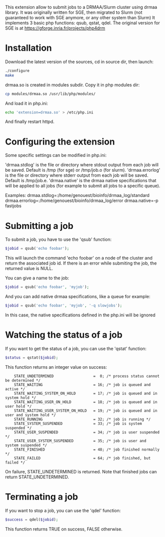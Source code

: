 This extension allow to submit jobs to a DRMAA/Slurm cluster using drmaa library.
It was originally written for SGE, then migrated to Slurm (not guaranteed to work with SGE anymore, or any other system than Slurm)
It implements 3 basic php functions: qsub, qstat, qdel.
The original version for SGE is at https://gforge.inria.fr/projects/php4drm

# Installation

Download the latest version of the sources, cd in source dir, then launch:

```bash
./configure
make
```

drmaa.so is created in modules subdir. Copy it in php modules dir:

```bash
cp modules/drmaa.so /usr/lib/php/modules/
```

And load it in php.ini:

```bash
echo 'extension=drmaa.so' > /etc/php.ini
```

And finally restart httpd.


# Configuring the extension

Some specific settings can be modified in php.ini:

'drmaa.stdlog' is the file or directory where stdout output from each job will be saved. Default is /tmp (for sge) or /tmp/job.o<jobid> (for slurm).
'drmaa.errorlog' is the file or directory where stderr output from each job will be saved. Default is /tmp/job.e<jobid>.
'drmaa.native' is the drmaa native specifications that will be applied to all jobs (for example to submit all jobs to a specific queue).

Examples:
drmaa.stdlog=:/home/genouest/bioinfo/drmaa_log/standard
drmaa.errorlog=:/home/genouest/bioinfo/drmaa_log/error
drmaa.native=-p fastjobs


# Submitting a job

To submit a job, you have to use the 'qsub' function:

```php
$jobid = qsub('echo foobar');
```

This will launch the command 'echo foobar' on a node of the cluster and return the associated job id.
If there is an error while submiting the job, the returned value is NULL.

You can give a name to the job:

```php
$jobid = qsub('echo foobar', 'myjob');
```

And you can add native drmaa specifications, like a queue for example:

```php
$jobid = qsub('echo foobar', 'myjob', '-q slowjobs');
```

In this case, the native specifications defined in the php.ini will be ignored

# Watching the status of a job

If you want to get the status of a job, you can use the 'qstat' function:

```php
$status = qstat($jobid);
```

This function returns an integer value on success:

```
    STATE_UNDETERMINED                  =  0; /* process status cannot be determined */
    STATE_WAITING                       = 16; /* job is queued and active */
    STATE_WAITING_SYSTEM_ON_HOLD        = 17; /* job is queued and in system hold */
    STATE_WAITING_USER_ON_HOLD          = 18; /* job is queued and in user hold */
    STATE_WAITING_USER_SYSTEM_ON_HOLD   = 19; /* job is queued and in user and system hold */
    STATE_RUNNING                       = 32; /* job is running */
    STATE_SYSTEM_SUSPENDED              = 33; /* job is system suspended */
    STATE_USER_SUSPENDED                = 34; /* job is user suspended */
    STATE_USER_SYSTEM_SUSPENDED         = 35; /* job is user and system suspended */
    STATE_FINISHED                      = 48; /* job finished normally */
    STATE_FAILED                        = 64; /* job finished, but failed */
```

On failure, STATE_UNDETERMINED is returned. Note that finished jobs can return STATE_UNDETERMINED.


# Terminating a job

If you want to stop a job, you can use the 'qdel' function:

```php
$success = qdel($jobid);
```

This function returns TRUE on success, FALSE otherwise.
